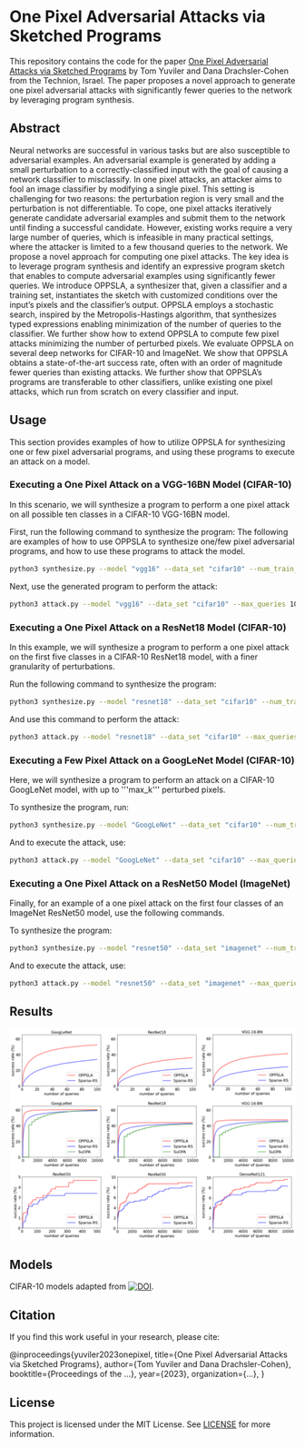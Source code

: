 # One Pixel Adversarial Attacks via Sketched Programs
This repository contains the code for the paper [One Pixel Adversarial Attacks via Sketched Programs](https://ddana.net.technion.ac.il/files/2023/04/One-Pixel-Adversarial-Attacks-via-Sketched-Programs-1.pdf) by Tom Yuviler and Dana Drachsler-Cohen from the Technion, Israel. The paper proposes a novel approach to generate one pixel adversarial attacks with significantly fewer queries to the network by leveraging program synthesis.

## Abstract

Neural networks are successful in various tasks but are also susceptible to adversarial examples. An adversarial
example is generated by adding a small perturbation to a correctly-classified input with the goal of causing
a network classifier to misclassify. In one pixel attacks, an attacker aims to fool an image classifier by
modifying a single pixel. This setting is challenging for two reasons: the perturbation region is very small and
the perturbation is not differentiable. To cope, one pixel attacks iteratively generate candidate adversarial
examples and submit them to the network until finding a successful candidate. However, existing works
require a very large number of queries, which is infeasible in many practical settings, where the attacker
is limited to a few thousand queries to the network. We propose a novel approach for computing one pixel
attacks. The key idea is to leverage program synthesis and identify an expressive program sketch that enables
to compute adversarial examples using significantly fewer queries. We introduce OPPSLA, a synthesizer
that, given a classifier and a training set, instantiates the sketch with customized conditions over the input’s
pixels and the classifier’s output. OPPSLA employs a stochastic search, inspired by the Metropolis-Hastings
algorithm, that synthesizes typed expressions enabling minimization of the number of queries to the classifier.
We further show how to extend OPPSLA to compute few pixel attacks minimizing the number of perturbed
pixels. We evaluate OPPSLA on several deep networks for CIFAR-10 and ImageNet. We show that OPPSLA
obtains a state-of-the-art success rate, often with an order of magnitude fewer queries than existing attacks.
We further show that OPPSLA’s programs are transferable to other classifiers, unlike existing one pixel attacks,
which run from scratch on every classifier and input.

## Usage

This section provides examples of how to utilize OPPSLA for synthesizing one or few pixel adversarial programs, and using these programs to execute an attack on a model.

### Executing a One Pixel Attack on a VGG-16BN Model (CIFAR-10)
In this scenario, we will synthesize a program to perform a one pixel attack on all possible ten classes in a CIFAR-10 VGG-16BN model.

First, run the following command to synthesize the program:
The following are examples of how to use OPPSLA to synthesize one/few pixel adversarial programs, and how to use these programs to attack the model.
```bash
python3 synthesize.py --model "vgg16" --data_set "cifar10" --num_train_images 50 --classes_list 0 1 2 3 4 5 6 7 8 9 --max_iter 210
```
Next, use the generated program to perform the attack:
```bash
python3 attack.py --model "vgg16" --data_set "cifar10" --max_queries 10000 --classes_list 0 1 2 3 4 5 6 7 8 9 --program_path "vgg16_cifar10.pkl" --max_k 1
```

### Executing a One Pixel Attack on a ResNet18 Model (CIFAR-10)
In this example, we will synthesize a program to perform a one pixel attack on the first five classes in a CIFAR-10 ResNet18 model, with a finer granularity of perturbations.

Run the following command to synthesize the program:
```bash
python3 synthesize.py --model "resnet18" --data_set "cifar10" --num_train_images 50 --classes_list 0 1 2 3 4 --max_iter 210 --g 1 --max_g 5
```

And use this command to perform the attack:
```bash
python3 attack.py --model "resnet18" --data_set "cifar10" --max_queries 10000 --classes_list 0 1 2 3 4 --program_path "resnet18_cifar10.pkl" --max_k 1 --g 1 --max_g 5
```

### Executing a Few Pixel Attack on a GoogLeNet Model (CIFAR-10)
Here, we will synthesize a program to perform an attack on a CIFAR-10 GoogLeNet model, with up to '''max_k''' perturbed pixels.

To synthesize the program, run:
```bash
python3 synthesize.py --model "GoogLeNet" --data_set "cifar10" --num_train_images 50 --classes_list 0 1 2 3 4 5 6 7 8 9 --max_iter 210
```

And to execute the attack, use:
```bash
python3 attack.py --model "GoogLeNet" --data_set "cifar10" --max_queries 10000 --classes_list 0 1 2 3 4 5 6 7 8 9 --program_path "GoogLeNet_cifar10.pkl" --max_k 5
```

### Executing a One Pixel Attack on a ResNet50 Model (ImageNet)
Finally, for an example of a one pixel attack on the first four classes of an ImageNet ResNet50 model, use the following commands.

To synthesize the program:
```bash
python3 synthesize.py --model "resnet50" --data_set "imagenet" --num_train_images 10 --classes_list 0 1 2 3 --imagenet_dir "imagenet_train" --mean_norm 0.485 0.456 0.406 --std_norm 0.229 0.224 0.225
```

And to execute the attack, use:
```bash
python3 attack.py --model "resnet50" --data_set "imagenet" --max_queries 10000 --classes_list 0 1 2 3 --program_path "resnet_imagenet.pkl" --max_k 1 --imagenet_dir "imagenet_val"  --mean_norm 0.485 0.456 0.406 --std_norm 0.229 0.224 0.225
```

## Results

![Example Image](results.png)

## Models
CIFAR-10 models adapted from [![DOI](https://zenodo.org/badge/doi/10.5281/zenodo.4431043.svg)](http://dx.doi.org/10.5281/zenodo.4431043). 

## Citation

If you find this work useful in your research, please cite:

@inproceedings{yuviler2023onepixel,
title={One Pixel Adversarial Attacks via Sketched Programs},
author={Tom Yuviler and Dana Drachsler-Cohen},
booktitle={Proceedings of the ...},
year={2023},
organization={...},
}


## License

This project is licensed under the MIT License. See [LICENSE](LICENSE) for more information.
